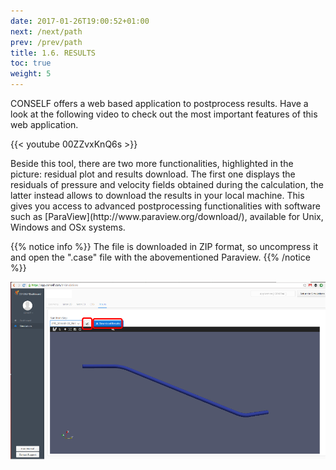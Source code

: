 ```yaml
---
date: 2017-01-26T19:00:52+01:00
next: /next/path
prev: /prev/path
title: 1.6. RESULTS
toc: true
weight: 5
---
```


CONSELF offers a web based application to postprocess results. Have a look at the following video to check out the most important features of this web application.

{{< youtube 00ZZvxKnQ6s >}}

</center>
Beside this tool, there are two more functionalities, highlighted in the picture: residual plot and results download. The first one displays the residuals of pressure and velocity fields obtained during the calculation, the latter instead allows to download the results in your local machine. This gives you access to advanced postprocessing functionalities with software such as [ParaView](http://www.paraview.org/download/), available for Unix, Windows and OSx systems.

{{% notice info %}}
The file is downloaded in ZIP format, so uncompress it and open the ".case" file with the abovementioned Paraview.
{{% /notice %}}

![Postprocessing options available](images/Result_page.png "Postprocessing options available")